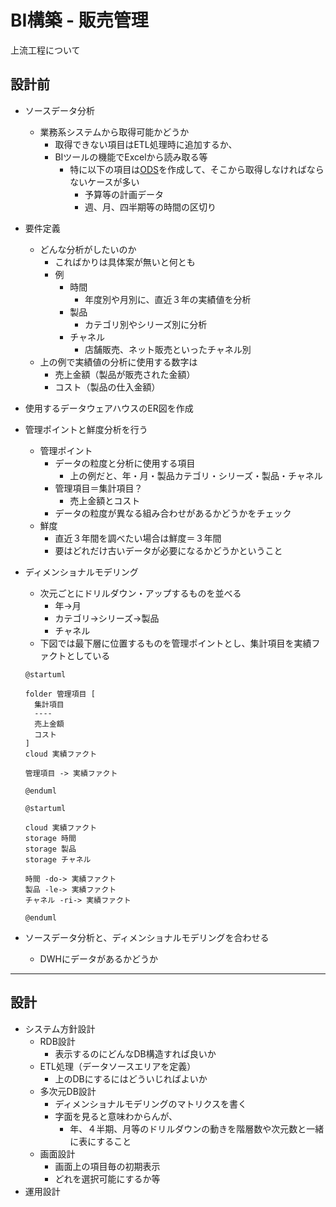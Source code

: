 # BI構築 - 販売管理

上流工程について

## 設計前

- ソースデータ分析
  - 業務系システムから取得可能かどうか
    - 取得できない項目はETL処理時に追加するか、
    - BIツールの機能でExcelから読み取る等
      - 特に以下の項目は[ODS](./BI.md#operational-data-source-od)を作成して、そこから取得しなければならないケースが多い
        - 予算等の計画データ
        - 週、月、四半期等の時間の区切り
- 要件定義
  - どんな分析がしたいのか
    - こればかりは具体案が無いと何とも
    - 例
      - 時間
        - 年度別や月別に、直近３年の実績値を分析
      - 製品
        - カテゴリ別やシリーズ別に分析
      - チャネル
        - 店舗販売、ネット販売といったチャネル別
  - 上の例で実績値の分析に使用する数字は
    - 売上金額（製品が販売された金額）
    - コスト（製品の仕入金額）
- 使用するデータウェアハウスのER図を作成
- 管理ポイントと鮮度分析を行う
  - 管理ポイント
    - データの粒度と分析に使用する項目
      - 上の例だと、年・月・製品カテゴリ・シリーズ・製品・チャネル
    - 管理項目＝集計項目？
      - 売上金額とコスト
    - データの粒度が異なる組み合わせがあるかどうかをチェック
  - 鮮度
    - 直近３年間を調べたい場合は鮮度＝３年間
    - 要はどれだけ古いデータが必要になるかどうかということ
- ディメンショナルモデリング
  - 次元ごとにドリルダウン・アップするものを並べる
    - 年→月
    - カテゴリ→シリーズ→製品
    - チャネル
  - 下図では最下層に位置するものを管理ポイントとし、集計項目を実績ファクトとしている
  
  ```plantuml
  @startuml
  
  folder 管理項目 [
    集計項目
    ----
    売上金額
    コスト
  ]
  cloud 実績ファクト

  管理項目 -> 実績ファクト

  @enduml
  ```

  ```plantuml
  @startuml

  cloud 実績ファクト
  storage 時間
  storage 製品
  storage チャネル

  時間 -do-> 実績ファクト
  製品 -le-> 実績ファクト
  チャネル -ri-> 実績ファクト
  
  @enduml
  ```

- ソースデータ分析と、ディメンショナルモデリングを合わせる
  - DWHにデータがあるかどうか

----

## 設計

- システム方針設計
  - RDB設計
    - 表示するのにどんなDB構造すれば良いか
  - ETL処理（データソースエリアを定義）
    - 上のDBにするにはどういじればよいか
  - 多次元DB設計
    - ディメンショナルモデリングのマトリクスを書く
    - 字面を見ると意味わからんが、
      - 年、４半期、月等のドリルダウンの動きを階層数や次元数と一緒に表にすること
  - 画面設計
    - 画面上の項目毎の初期表示
    - どれを選択可能にするか等
- 運用設計
